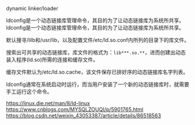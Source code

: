 dynamic linker/loader

ldconfig是一个动态链接库管理命令，其目的为了让动态链接库为系统所共享。
    ldconfig是一个动态链接库管理命令，其目的为了让动态链接库为系统所共享。

默认搜寻/lilb和/usr/lib，以及配置文件/etc/ld.so.conf内所列的目录下的库文件。

搜索出可共享的动态链接库，库文件的格式为：`lib***.so.**`，进而创建出动态装入程序(ld.so)所需的连接和缓存文件。

缓存文件默认为/etc/ld.so.cache，该文件保存已排好序的动态链接库名字列表。

ldconfig通常在系统启动时运行，而当用户安装了一个新的动态链接库时，就需要手工运行这个命令。


https://linux.die.net/man/8/ld-linux
https://www.cnblogs.com/MYSQLZOUQI/p/5901765.html
https://blog.csdn.net/weixin_43053387/article/details/86518563

